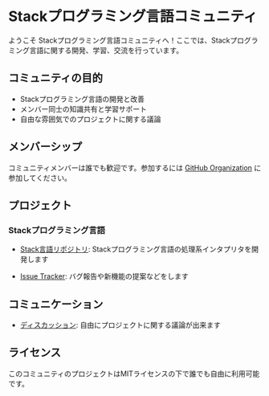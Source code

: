 # Stackプログラミング言語コミュニティ

ようこそ Stackプログラミング言語コミュニティへ！ここでは、Stackプログラミング言語に関する開発、学習、交流を行っています。

## コミュニティの目的

- Stackプログラミング言語の開発と改善
- メンバー同士の知識共有と学習サポート
- 自由な雰囲気でのプロジェクトに関する議論

## メンバーシップ

コミュニティメンバーは誰でも歓迎です。参加するには  [GitHub Organization](https://github.com/Stack-Programing-Community) に参加してください。

## プロジェクト

### Stackプログラミング言語
- [Stack言語リポジトリ](https://github.com/Stack-Programing-Community/Stack-Programing-Language): Stackプログラミング言語の処理系インタプリタを開発します

- [Issue Tracker](https://github.com/Stack-Programing-Community/Stack-Programing-Language/issues): バグ報告や新機能の提案などをします

## コミュニケーション
- [ディスカッション](https://github.com/orgs/Stack-Programing-Community/discussions): 自由にプロジェクトに関する議論が出来ます

## ライセンス
このコミュニティのプロジェクトはMITライセンスの下で誰でも自由に利用可能です。
